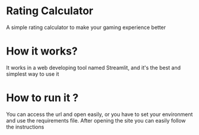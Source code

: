 # Rating Calculator
A simple rating calculator to make your gaming experience better

# How it works?
It works in a web developing tool named Streamlit, and it's the best and simplest way to use it

# How to run it ?
You can access the url and open easily, or you have to set your environment and use the requirements file. 
After opening the site you can easily follow the instructions

